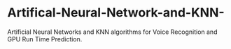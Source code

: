 # Artifical-Neural-Network-and-KNN-
Artificial Neural Networks and KNN algorithms for Voice Recognition and GPU Run Time Prediction.
